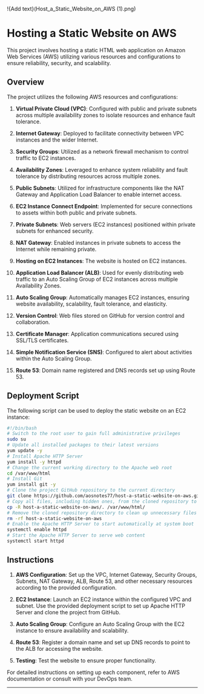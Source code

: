 !{Add text}(Host_a_Static_Website_on_AWS (1).png)

# Hosting a Static Website on AWS

This project involves hosting a static HTML web application on Amazon Web Services (AWS) utilizing various resources and configurations to ensure reliability, security, and scalability.

## Overview

The project utilizes the following AWS resources and configurations:

1. **Virtual Private Cloud (VPC)**: Configured with public and private subnets across multiple availability zones to isolate resources and enhance fault tolerance.
   
2. **Internet Gateway**: Deployed to facilitate connectivity between VPC instances and the wider Internet.

3. **Security Groups**: Utilized as a network firewall mechanism to control traffic to EC2 instances.

4. **Availability Zones**: Leveraged to enhance system reliability and fault tolerance by distributing resources across multiple zones.

5. **Public Subnets**: Utilized for infrastructure components like the NAT Gateway and Application Load Balancer to enable internet access.

6. **EC2 Instance Connect Endpoint**: Implemented for secure connections to assets within both public and private subnets.

7. **Private Subnets**: Web servers (EC2 instances) positioned within private subnets for enhanced security.

8. **NAT Gateway**: Enabled instances in private subnets to access the Internet while remaining private.

9. **Hosting on EC2 Instances**: The website is hosted on EC2 instances.

10. **Application Load Balancer (ALB)**: Used for evenly distributing web traffic to an Auto Scaling Group of EC2 instances across multiple Availability Zones.

11. **Auto Scaling Group**: Automatically manages EC2 instances, ensuring website availability, scalability, fault tolerance, and elasticity.

12. **Version Control**: Web files stored on GitHub for version control and collaboration.

13. **Certificate Manager**: Application communications secured using SSL/TLS certificates.

14. **Simple Notification Service (SNS)**: Configured to alert about activities within the Auto Scaling Group.

15. **Route 53**: Domain name registered and DNS records set up using Route 53.

## Deployment Script

The following script can be used to deploy the static website on an EC2 instance:

```bash
#!/bin/bash
# Switch to the root user to gain full administrative privileges
sudo su
# Update all installed packages to their latest versions
yum update -y
# Install Apache HTTP Server
yum install -y httpd
# Change the current working directory to the Apache web root
cd /var/www/html
# Install Git
yum install git -y
# Clone the project GitHub repository to the current directory
git clone https://github.com/aosnotes77/host-a-static-website-on-aws.git
# Copy all files, including hidden ones, from the cloned repository to the Apache web root
cp -R host-a-static-website-on-aws/. /var/www/html/
# Remove the cloned repository directory to clean up unnecessary files
rm -rf host-a-static-website-on-aws
# Enable the Apache HTTP Server to start automatically at system boot
systemctl enable httpd
# Start the Apache HTTP Server to serve web content
systemctl start httpd
```

## Instructions

1. **AWS Configuration**: Set up the VPC, Internet Gateway, Security Groups, Subnets, NAT Gateway, ALB, Route 53, and other necessary resources according to the provided configuration.

2. **EC2 Instance**: Launch an EC2 instance within the configured VPC and subnet. Use the provided deployment script to set up Apache HTTP Server and clone the project from GitHub.

3. **Auto Scaling Group**: Configure an Auto Scaling Group with the EC2 instance to ensure availability and scalability.

4. **Route 53**: Register a domain name and set up DNS records to point to the ALB for accessing the website.

5. **Testing**: Test the website to ensure proper functionality.

For detailed instructions on setting up each component, refer to AWS documentation or consult with your DevOps team.

---


